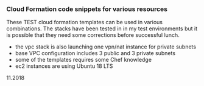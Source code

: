 ### Cloud Formation code snippets for various resources

These TEST cloud formation templates can be used in various combinations.
The stacks have been tested in in my test environments but it is possible that
they need some corrections before successful lunch.

- the vpc stack is also launching one vpn/nat instance for private subnets
- base VPC configuration includes 3 public and 3 private subnets
- some of the templates requires some Chef knowledge
- ec2 instances are using Ubuntu 18 LTS

11.2018
